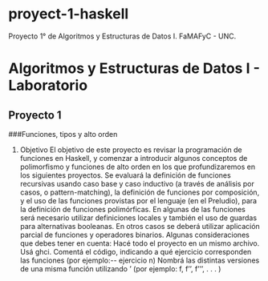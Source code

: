 # proyect-1-haskell
Proyecto 1° de Algoritmos y Estructuras de Datos I. FaMAFyC - UNC.

# Algoritmos y Estructuras de Datos I - Laboratorio
## Proyecto 1
###Funciones, tipos y alto orden
1. Objetivo
El objetivo de este proyecto es revisar la programación de funciones en Haskell, y comenzar a
introducir algunos conceptos de polimorfismo y funciones de alto orden en los que profundizaremos
en los siguientes proyectos. Se evaluará la definición de funciones recursivas usando caso base y
caso inductivo (a través de análisis por casos, o pattern-matching), la definición de funciones por
composición, y el uso de las funciones provistas por el lenguaje (en el Preludio), para la definición
de funciones polimórficas.
En algunas de las funciones será necesario utilizar definiciones locales y también el uso de guardas
para alternativas booleanas. En otros casos se deberá utilizar aplicación parcial de funciones y
operadores binarios.
Algunas consideraciones que debes tener en cuenta:
Hacé todo el proyecto en un mismo archivo.
Usá ghci.
Comentá el código, indicando a qué ejercicio corresponden las funciones (por ejemplo:-- ejercicio n)
Nombrá las distintas versiones de una misma función utilizando ’ (por ejemplo: f, f’’, f’’’, . . . )
